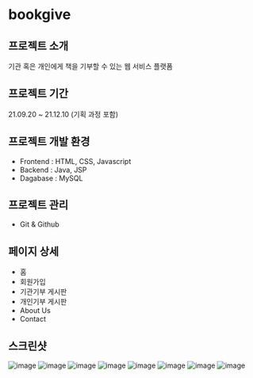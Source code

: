 # bookgive

## 프로젝트 소개
기관 혹은 개인에게 책을 기부할 수 있는 웹 서비스 플랫폼
  
## 프로젝트 기간
21.09.20 ~ 21.12.10 (기획 과정 포함)
 
## 프로젝트 개발 환경
* Frontend : HTML, CSS, Javascript
* Backend : Java, JSP         
* Dagabase : MySQL         
                 
## 프로젝트 관리
* Git & Github

## 페이지 상세
* 홈
* 회원가입
* 기관기부 게시판    
* 개인기부 게시판 
* About Us
* Contact

## 스크린샷
![image](https://user-images.githubusercontent.com/83709652/150733236-f40c6e51-7332-4d84-9107-3a1c27ac4680.png)
![image](https://user-images.githubusercontent.com/83709652/150733323-0fa83883-8e2d-475c-b4eb-b0099bf3e632.png)
![image](https://user-images.githubusercontent.com/83709652/150733340-2279754e-d6b7-42c9-8dd1-9366408b729f.png)
![image](https://user-images.githubusercontent.com/83709652/150733376-8bb0b9ab-57c4-4523-95ff-5e4eae5caccb.png)
![image](https://user-images.githubusercontent.com/83709652/150733448-9520d572-0ed0-4e12-b543-92dbe433bfdb.png)
![image](https://user-images.githubusercontent.com/83709652/150733479-e034c4a9-2a9f-4b9d-8f8a-874eb3a4853a.png)
![image](https://user-images.githubusercontent.com/83709652/150733627-eb2e6fcd-e59d-458e-8ab0-73f82056e1ce.png)
![image](https://user-images.githubusercontent.com/83709652/150733727-c890b05a-777f-4f2c-956e-8541ca727189.png)

